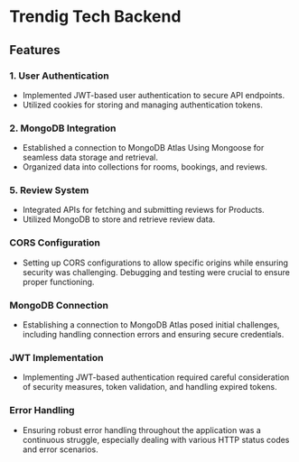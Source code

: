 # Trendig Tech Backend

## Features

### 1. User Authentication

- Implemented JWT-based user authentication to secure API endpoints.
- Utilized cookies for storing and managing authentication tokens.

### 2. MongoDB Integration

- Established a connection to MongoDB Atlas Using Mongoose for seamless data storage and retrieval.
- Organized data into collections for rooms, bookings, and reviews.

### 5. Review System

- Integrated APIs for fetching and submitting reviews for Products.
- Utilized MongoDB to store and retrieve review data.

### CORS Configuration

- Setting up CORS configurations to allow specific origins while ensuring security was challenging. Debugging and testing were crucial to ensure proper functioning.

### MongoDB Connection

- Establishing a connection to MongoDB Atlas posed initial challenges, including handling connection errors and ensuring secure credentials.

### JWT Implementation

- Implementing JWT-based authentication required careful consideration of security measures, token validation, and handling expired tokens.

### Error Handling

- Ensuring robust error handling throughout the application was a continuous struggle, especially dealing with various HTTP status codes and error scenarios.
